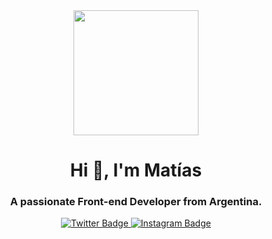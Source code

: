 <div id="header" align="center">
    <img src="https://media.giphy.com/media/26tn33aiTi1jkl6H6/giphy.gif" width="200">
    <h1 align="center">Hi 👋, I'm Matías</h1>
    <h3 align="center">A passionate Front-end Developer from Argentina.</h3>
</div>

<div id="badges" align="center">
    <a href="https://twitter.com/matibbaez" target="_blank">
        <img src="https://img.shields.io/twitter/follow/matibbaez?color=grey&logo=twitter&style=for-the-badge" alt="Twitter Badge">
    </a>
    <a href="https://instagram.com/matibbaez" target="_blank">
        <img src="https://img.shields.io/twitter/follow/matibbaez?color=grey&logo=instagram&style=for-the-badge" alt="Instagram Badge">
    </a>
</div>
